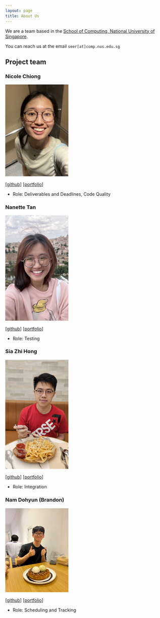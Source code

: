 ```yaml
---
layout: page
title: About Us
---
```


We are a team based in the [School of Computing, National University of Singapore](http://www.comp.nus.edu.sg).

You can reach us at the email `seer[at]comp.nus.edu.sg`

## Project team

### Nicole Chiong

<img src="images/butteredyakiimo.png" width="200px">

[[github](https://github.com/butteredyakiimo)]
[[portfolio](team/butteredyakiimo.md)]

* Role: Deliverables and Deadlines, Code Quality

### Nanette Tan

<img src="images/nananakx-x.png" width="200px">

[[github](https://github.com/nananakx-x)]
[[portfolio](team/nananakx-x.md)]

* Role: Testing

### Sia Zhi Hong

<img src="images/h1410101.png" width="200px">

[[github](http://github.com/h1410101)]
[[portfolio](team/h1410101.md)]

* Role: Integration

### Nam Dohyun (Brandon)

<img src="images/brandon-nam.png" width="200px">

[[github](http://github.com/brandon-nam)]
[[portfolio](team/brandon-nam.md)]

* Role: Scheduling and Tracking

